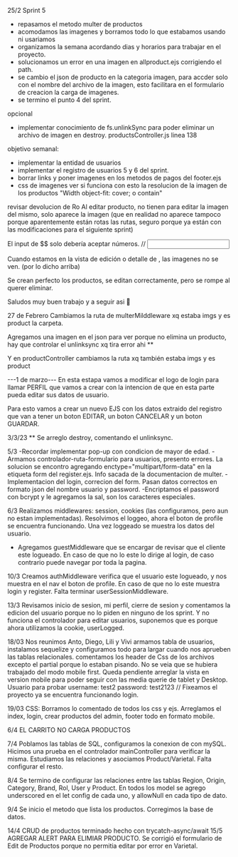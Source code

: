 25/2 Sprint 5
- repasamos el metodo multer de productos
- acomodamos las imagenes y borramos todo lo que estabamos usando ni usariamos
- organizamos la semana acordando dias y horarios para trabajar en el proyecto.
- solucionamos un error en una imagen en allproduct.ejs corrigiendo el path.
- se cambio el json de producto en la categoria imagen, para accder solo con el nombre del archivo de la imagen, esto facilitara en el formulario de creacion la carga de imagenes.
- se termino el punto 4 del sprint.

opcional
- implementar conocimiento de fs.unlinkSync para poder eliminar un archivo de imagen en destroy. productsController.js linea 138

objetivo semanal:
- implementar la entidad de usuarios
- implementar el registro de usuarios 5 y 6 del sprint.
- borrar links y poner imagenes en los metodos de pagos del footer.ejs
- css de imagenes ver si funciona con esto la resolucion de la imagen de los productos  "Width
object-fit: cover; o contain"

revisar devolucion de Ro
Al editar producto, no tienen para editar la imagen del mismo, solo aparece la imagen (que en realidad no aparece tampoco porque aparentemente están rotas las rutas, seguro porque ya están con las modificaciones para el siguiente sprint) 
<!-- Corregido en la linea 82 de productEditForm.ejs le agregue /img/imgs antes del <%=>
 <img class="edit-form-img-edit-form" src="/img/imgs/<%= product.image%>"> -->

El input de $$ solo debería aceptar números. 
// <input type="number" name="price" id="price" value="<%= product.price %>">

Cuando estamos en la vista de edición o detalle de , las imagenes no se ven. (por lo dicho arriba)

Se crean perfecto los productos, se editan correctamente, pero se rompe al querer eliminar. 

Saludos muy buen trabajo y a seguir asi 💪

27 de Febrero
Cambiamos la ruta de multerMilddleware xq estaba imgs y es product la carpeta.

Agregamos una imagen en el json para ver porque no elimina un producto, hay que controlar el unlinksync xq tira error ahi **

Y en productController cambiamos la ruta xq también estaba imgs y es product

---1 de marzo---
En esta estapa vamos a modificar el logo de login para llamar PERFIL que vamos a crear con la intencion de que en esta parte pueda editar sus datos de usuario.

Para esto vamos a crear un nuevo EJS con los datos extraido del registro que van a tener un boton EDITAR, un boton CANCELAR y un boton GUARDAR.

3/3/23 ** Se arreglo destroy, comentando el unlinksync. 

5/3 -Recordar implementar pop-up con condicion de mayor de edad.
    -Armamos controlador-ruta-formulario para usuarios, presento errores. La solucion se encontro agregando enctype="multipart/form-data" en la etiqueta form del register.ejs. Info sacada de la documentacion de multer.
    -Implementacion del login, correcion del form. Pasan datos correctos en formato json del nombre usuario y password.
    -Encriptamos el password con bcrypt y le agregamos la sal, son los caracteres especiales.

6/3 Realizamos middlewares: session, cookies (las configuramos, pero aun no estan implementadas). Resolvimos el loggeo, ahora el boton de profile se encuentra funcionando. Una vez loggeado se muestra los datos del usuario. 
- Agregamos guestMiddleware que se encargar de revisar que el cliente este logueado. En caso de que no lo este lo dirige al login, de caso contrario puede navegar por toda la pagina. 

10/3 Creamos authMiddleware verifica que el usuario este logueado, y nos muestra en el nav el boton de profile. En caso de que no lo este muestra login y register. Falta terminar userSessionMiddleware.

13/3 Revisamos inicio de sesion, mi perfil, cierre de sesion y comentamos la edicion del usuario porque no lo piden en ninguno de los sprint. Y no funciona el controlador para editar usuarios, suponemos que es porque ahora utilizamos la cookie, userLogged.

18/03 
Nos reunimos Anto, Diego, Lili y Vivi armamos tabla de usuarios, instalamos sequelize y configuramos todo para largar cuando nos aprueben las tablas relacionales.
comentamos los header de Css de los archivos excepto el partial porque lo estaban pisando. No se veia que se hubiera trabajado del modo mobile first. Queda pendiente arreglar la vista en version mobile para poder seguir con las media querie de tablet y Desktop. Usuario para probar username: test2 password: test2123 // Fixeamos el proyecto ya se encuentra funcionando login. 

19/03 CSS: Borramos lo comentado de todos los css y ejs. Arreglamos el index, login, crear productos del admin, footer todo en formato mobile.

6/4 EL CARRITO NO CARGA PRODUCTOS

7/4 Poblamos las tablas de SQL, configuramos la conexion de con mySQL. Hicimos una prueba en el controlador mainController para verificar la misma. Estudiamos las relaciones y asociamos Product/Varietal. Falta configurar el resto. 

8/4 Se termino de configurar las relaciones entre las tablas Region, Origin, Category, Brand, Rol, User y Product. En todos los model se agrego underscored en el let config de cada uno, y allowNull en cada tipo de dato.

9/4 Se inicio el metodo que lista los productos. Corregimos la base de datos.

14/4 CRUD de productos terminado hecho con trycatch-async/await 
15/5 AGREGAR ALERT PARA ELIMIAR PRODUCTO. Se corrigió el formulario de Edit de Productos porque no permitia editar por error en Varietal.